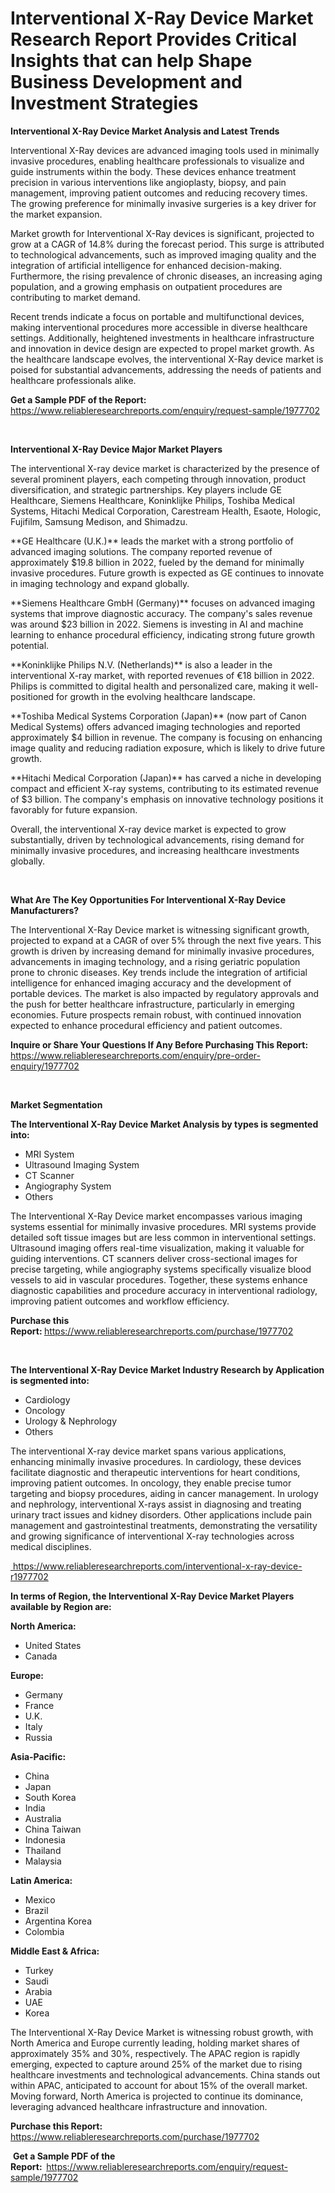 <p><h1>Interventional X-Ray Device Market Research Report Provides Critical Insights that can help Shape Business Development and Investment Strategies</h1></p><p><strong>Interventional X-Ray Device Market Analysis and Latest Trends</strong></p>
<p><p>Interventional X-Ray devices are advanced imaging tools used in minimally invasive procedures, enabling healthcare professionals to visualize and guide instruments within the body. These devices enhance treatment precision in various interventions like angioplasty, biopsy, and pain management, improving patient outcomes and reducing recovery times. The growing preference for minimally invasive surgeries is a key driver for the market expansion.</p><p>Market growth for Interventional X-Ray devices is significant, projected to grow at a CAGR of 14.8% during the forecast period. This surge is attributed to technological advancements, such as improved imaging quality and the integration of artificial intelligence for enhanced decision-making. Furthermore, the rising prevalence of chronic diseases, an increasing aging population, and a growing emphasis on outpatient procedures are contributing to market demand.</p><p>Recent trends indicate a focus on portable and multifunctional devices, making interventional procedures more accessible in diverse healthcare settings. Additionally, heightened investments in healthcare infrastructure and innovation in device design are expected to propel market growth. As the healthcare landscape evolves, the interventional X-Ray device market is poised for substantial advancements, addressing the needs of patients and healthcare professionals alike.</p></p>
<p><strong>Get a Sample PDF of the Report:&nbsp;</strong> <a href="https://www.reliableresearchreports.com/enquiry/request-sample/1977702?utm_campaign=3350&utm_medium=2&utm_source=Github&utm_content=ia&utm_term=12042025&utm_id=interventional-x-ray-device">https://www.reliableresearchreports.com/enquiry/request-sample/1977702</a></p>
<p>&nbsp;</p>
<p><strong>Interventional X-Ray Device Major Market Players</strong></p>
<p><p>The interventional X-ray device market is characterized by the presence of several prominent players, each competing through innovation, product diversification, and strategic partnerships. Key players include GE Healthcare, Siemens Healthcare, Koninklijke Philips, Toshiba Medical Systems, Hitachi Medical Corporation, Carestream Health, Esaote, Hologic, Fujifilm, Samsung Medison, and Shimadzu.</p><p>**GE Healthcare (U.K.)** leads the market with a strong portfolio of advanced imaging solutions. The company reported revenue of approximately $19.8 billion in 2022, fueled by the demand for minimally invasive procedures. Future growth is expected as GE continues to innovate in imaging technology and expand globally.</p><p>**Siemens Healthcare GmbH (Germany)** focuses on advanced imaging systems that improve diagnostic accuracy. The company's sales revenue was around $23 billion in 2022. Siemens is investing in AI and machine learning to enhance procedural efficiency, indicating strong future growth potential.</p><p>**Koninklijke Philips N.V. (Netherlands)** is also a leader in the interventional X-ray market, with reported revenues of €18 billion in 2022. Philips is committed to digital health and personalized care, making it well-positioned for growth in the evolving healthcare landscape.</p><p>**Toshiba Medical Systems Corporation (Japan)** (now part of Canon Medical Systems) offers advanced imaging technologies and reported approximately $4 billion in revenue. The company is focusing on enhancing image quality and reducing radiation exposure, which is likely to drive future growth.</p><p>**Hitachi Medical Corporation (Japan)** has carved a niche in developing compact and efficient X-ray systems, contributing to its estimated revenue of $3 billion. The company's emphasis on innovative technology positions it favorably for future expansion.</p><p>Overall, the interventional X-ray device market is expected to grow substantially, driven by technological advancements, rising demand for minimally invasive procedures, and increasing healthcare investments globally.</p></p>
<p>&nbsp;</p>
<p><strong>What Are The Key Opportunities For Interventional X-Ray Device Manufacturers?</strong></p>
<p><p>The Interventional X-Ray Device market is witnessing significant growth, projected to expand at a CAGR of over 5% through the next five years. This growth is driven by increasing demand for minimally invasive procedures, advancements in imaging technology, and a rising geriatric population prone to chronic diseases. Key trends include the integration of artificial intelligence for enhanced imaging accuracy and the development of portable devices. The market is also impacted by regulatory approvals and the push for better healthcare infrastructure, particularly in emerging economies. Future prospects remain robust, with continued innovation expected to enhance procedural efficiency and patient outcomes.</p></p>
<p><strong>Inquire or Share Your Questions If Any Before Purchasing This Report:</strong> <a href="https://www.reliableresearchreports.com/enquiry/pre-order-enquiry/1977702?utm_campaign=3350&utm_medium=2&utm_source=Github&utm_content=ia&utm_term=12042025&utm_id=interventional-x-ray-device">https://www.reliableresearchreports.com/enquiry/pre-order-enquiry/1977702</a></p>
<p>&nbsp;</p>
<p><strong>Market Segmentation</strong></p>
<p><strong>The Interventional X-Ray Device Market Analysis by types is segmented into:</strong></p>
<p><ul><li>MRI System</li><li>Ultrasound Imaging System</li><li>CT Scanner</li><li>Angiography System</li><li>Others</li></ul></p>
<p><p>The Interventional X-Ray Device market encompasses various imaging systems essential for minimally invasive procedures. MRI systems provide detailed soft tissue images but are less common in interventional settings. Ultrasound imaging offers real-time visualization, making it valuable for guiding interventions. CT scanners deliver cross-sectional images for precise targeting, while angiography systems specifically visualize blood vessels to aid in vascular procedures. Together, these systems enhance diagnostic capabilities and procedure accuracy in interventional radiology, improving patient outcomes and workflow efficiency.</p></p>
<p><strong>Purchase this Report:&nbsp;</strong><a href="https://www.reliableresearchreports.com/purchase/1977702?utm_campaign=3350&utm_medium=2&utm_source=Github&utm_content=ia&utm_term=12042025&utm_id=interventional-x-ray-device">https://www.reliableresearchreports.com/purchase/1977702</a></p>
<p>&nbsp;</p>
<p><strong>The Interventional X-Ray Device Market Industry Research by Application is segmented into:</strong></p>
<p><ul><li>Cardiology</li><li>Oncology</li><li>Urology & Nephrology</li><li>Others</li></ul></p>
<p><p>The interventional X-ray device market spans various applications, enhancing minimally invasive procedures. In cardiology, these devices facilitate diagnostic and therapeutic interventions for heart conditions, improving patient outcomes. In oncology, they enable precise tumor targeting and biopsy procedures, aiding in cancer management. In urology and nephrology, interventional X-rays assist in diagnosing and treating urinary tract issues and kidney disorders. Other applications include pain management and gastrointestinal treatments, demonstrating the versatility and growing significance of interventional X-ray technologies across medical disciplines.</p></p>
<p><a href="https://www.reliableresearchreports.com/interventional-x-ray-device-r1977702?utm_campaign=3350&utm_medium=2&utm_source=Github&utm_content=ia&utm_term=12042025&utm_id=interventional-x-ray-device">&nbsp;https://www.reliableresearchreports.com/interventional-x-ray-device-r1977702</a></p>
<p><strong>In terms of Region, the Interventional X-Ray Device Market Players available by Region are:</strong></p>
<p>
    <p> <strong> North America: </strong>
        <ul>
            <li>United States</li>
            <li>Canada</li>
        </ul>
        </p> 
    <p> <strong> Europe: </strong>
        <ul>
            <li>Germany</li>
            <li>France</li>
            <li>U.K.</li>
            <li>Italy</li>
            <li>Russia</li>
        </ul>
        </p> 
    <p> <strong> Asia-Pacific: </strong>
        <ul>
            <li>China</li>
            <li>Japan</li>
            <li>South Korea</li>
            <li>India</li>
            <li>Australia</li>
            <li>China Taiwan</li>
            <li>Indonesia</li>
            <li>Thailand</li>
            <li>Malaysia</li>
        </ul>
        </p> 
    <p> <strong> Latin America: </strong>
        <ul>
            <li>Mexico</li>
            <li>Brazil</li>
            <li>Argentina Korea</li>
            <li>Colombia</li>
        </ul>
        </p> 
    <p> <strong> Middle East & Africa: </strong>
        <ul>
            <li>Turkey</li>
            <li>Saudi</li>
            <li>Arabia</li>
            <li>UAE</li>
            <li>Korea</li>
        </ul>
    </p>
    </p>
<p><p>The Interventional X-Ray Device Market is witnessing robust growth, with North America and Europe currently leading, holding market shares of approximately 35% and 30%, respectively. The APAC region is rapidly emerging, expected to capture around 25% of the market due to rising healthcare investments and technological advancements. China stands out within APAC, anticipated to account for about 15% of the overall market. Moving forward, North America is projected to continue its dominance, leveraging advanced healthcare infrastructure and innovation.</p></p>
<p><strong>Purchase this Report: </strong><a href="https://www.reliableresearchreports.com/purchase/1977702?utm_campaign=3350&utm_medium=2&utm_source=Github&utm_content=ia&utm_term=12042025&utm_id=interventional-x-ray-device">https://www.reliableresearchreports.com/purchase/1977702</a></p>
<p>&nbsp;<strong>Get a Sample PDF of the Report:&nbsp;&nbsp;</strong><a href="https://www.reliableresearchreports.com/enquiry/request-sample/1977702?utm_campaign=3350&utm_medium=2&utm_source=Github&utm_content=ia&utm_term=12042025&utm_id=interventional-x-ray-device">https://www.reliableresearchreports.com/enquiry/request-sample/1977702</a></p>
<p><strong></strong></p>
<p><p></p><p></p><p></p></p>